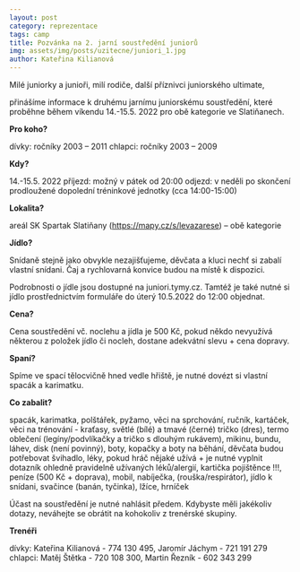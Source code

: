 ```yaml
---
layout: post
category: reprezentace
tags: camp
title: Pozvánka na 2. jarní soustředění juniorů
img: assets/img/posts/uzitecne/juniori_1.jpg
author: Kateřina Kilianová
---
```


Milé juniorky a junioři, milí rodiče, další příznivci juniorského ultimate,

přinášíme informace k druhému jarnímu juniorskému soustředění, které proběhne během víkendu 14.-15.5. 2022 pro obě kategorie ve Slatiňanech.

**Pro koho?**

dívky: ročníky 2003 – 2011
chlapci: ročníky 2003 – 2009

**Kdy?** 

14.-15.5. 2022
příjezd: možný v pátek od 20:00
odjezd: v neděli po skončení prodloužené dopolední tréninkové jednotky (cca 14:00-15:00)

**Lokalita?**

areál SK Spartak Slatiňany (https://mapy.cz/s/levazarese) – obě kategorie

**Jídlo?**

Snídaně stejně jako obvykle nezajišťujeme, děvčata a kluci nechť si zabalí vlastní snídani. Čaj a rychlovarná konvice budou na místě k dispozici.

Podrobnosti o jídle jsou dostupné na juniori.tymy.cz. Tamtéž je také nutné si jídlo prostřednictvím formuláře do úterý 10.5.2022 do 12:00 objednat.

**Cena?**

Cena soustředění vč. noclehu a jídla je 500 Kč, pokud někdo nevyužívá některou z položek jídlo či nocleh, dostane adekvátní slevu + cena dopravy.

**Spaní?**

Spíme ve spací tělocvičně hned vedle hřiště, je nutné dovézt si vlastní spacák a karimatku.

**Co zabalit?**

spacák, karimatka, polštářek, pyžamo, věci na sprchování, ručník, kartáček, věci na trénování - kraťasy, světlé (bílé) a tmavé (černé) tričko (dres), termo oblečení (legíny/podvlíkačky a tričko s dlouhým rukávem), mikinu, bundu, láhev, disk (není povinný), boty, kopačky a boty na běhání, děvčata budou potřebovat švihadlo, léky, pokud hráč nějaké užívá + je nutné vyplnit dotazník ohledně pravidelně užívaných léků/alergií, kartička pojištěnce !!!, peníze (500 Kč + doprava), mobil, nabíječka, (rouška/respirátor), jídlo k snídani, svačince (banán, tyčinka), lžíce, hrníček

Účast na soustředění je nutné nahlásit předem. Kdybyste měli jakékoliv dotazy, neváhejte se obrátit na kohokoliv z trenérské skupiny.

**Trenéři**

dívky: Kateřina Kilianová - 774 130 495, Jaromír Jáchym - 721 191 279
chlapci: Matěj Štětka - 720 108 300, Martin Řezník - 602 343 299
